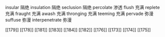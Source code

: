 




insular 隔绝
insulation 隔绝
seclusion 隔绝
percolate 渗透
flush 充满
replete 充满
fraught 充满
awash 充满
thronging 充满
teeming 充满
pervade 弥漫
suffuse 弥漫
interpenetrate 弥漫

[[179]]
[[178]]
[[181]]
[[183]]
[[184]]
[[182]]
[[176]]
[[173]]
[[174]]
[[175]]